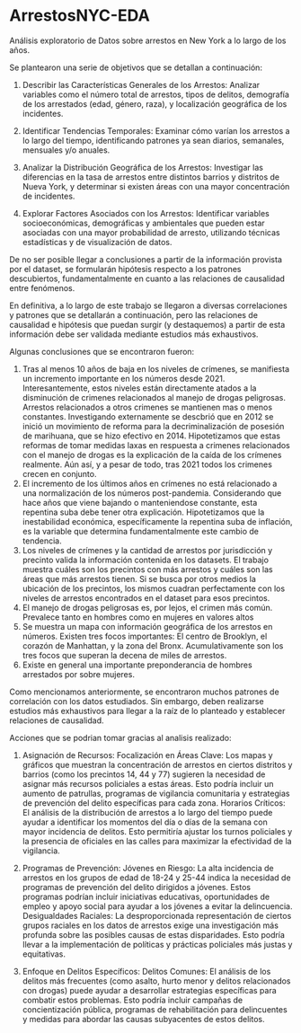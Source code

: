 # ArrestosNYC-EDA
Análisis exploratorio de Datos sobre arrestos en New York a lo largo de los años.

Se plantearon una serie de objetivos que se detallan a continuación:

1) Describir las Características Generales de los Arrestos: Analizar variables como el número total de arrestos, tipos de delitos, demografía de los arrestados (edad, género, raza), y localización geográfica de los incidentes.

2) Identificar Tendencias Temporales: Examinar cómo varían los arrestos a lo largo del tiempo, identificando patrones ya sean diarios, semanales, mensuales y/o anuales.

3) Analizar la Distribución Geográfica de los Arrestos: Investigar las diferencias en la tasa de arrestos entre distintos barrios y distritos de Nueva York, y determinar si existen áreas con una mayor concentración de incidentes.

4) Explorar Factores Asociados con los Arrestos: Identificar variables socioeconómicas, demográficas y ambientales que pueden estar asociadas con una mayor probabilidad de arresto, utilizando técnicas estadísticas y de visualización de datos.

De no ser posible llegar a conclusiones a partir de la información provista por el dataset, se formularán hipótesis respecto a los patrones descubiertos, fundamentalmente en cuanto a las relaciones de causalidad entre fenómenos.

En definitiva, a lo largo de este trabajo se llegaron a diversas correlaciones y patrones que se detallarán a continuación, pero las relaciones de causalidad e hipótesis que puedan surgir (y destaquemos) a partir de esta información debe ser validada mediante estudios más exhaustivos.

Algunas conclusiones que se encontraron fueron:

1) Tras al menos 10 años de baja en los niveles de crímenes, se manifiesta un incremento importante en los números desde 2021. Interesantemente, estos niveles están directamente atados a la disminución de crimenes relacionados al manejo de drogas peligrosas. Arrestos relacionados a otros crimenes se mantienen mas o menos constantes. Investigando externamente se descbrió que en 2012 se inició un movimiento de reforma para la decriminalización de posesión de marihuana, que se hizo efectivo en 2014. Hipotetizamos que estas reformas de tomar medidas laxas en respuesta a crimenes relacionados con el manejo de drogas es la explicación de la caída de los crímenes realmente. Aún así, y a pesar de todo, tras 2021 todos los crimenes crecen en conjunto. 
2) El incremento de los últimos años en crímenes no está relacionado a una normalización de los números post-pandemia. Considerando que hace años que viene bajando o manteniendose constante, esta repentina suba debe tener otra explicación. Hipotetizamos que la inestabilidad económica, específicamente la repentina suba de inflación, es la variable que determina fundamentalmente este cambio de tendencia.
3) Los niveles de crímenes y la cantidad de arrestos por jurisdicción y precinto valida la información contenida en los datasets. El trabajo muestra cuáles son los precintos con más arrestos y cuáles son las áreas que más arrestos tienen. Si se busca por otros medios la ubicación de los precintos, los mismos cuadran perfectamente con los niveles de arrestos encontrados en el dataset para esos precintos.
4) El manejo de drogas peligrosas es, por lejos, el crimen más común. Prevalece tanto en hombres como en mujeres en valores altos
5) Se muestra un mapa con información geográfica de los arrestos en números. Existen tres focos importantes: El centro de Brooklyn, el corazón de Manhattan, y la zona del Bronx. Acumulativamente son los tres focos que superan la decena de miles de arrestos.
6) Existe en general una importante preponderancia de hombres arrestados por sobre mujeres.

Como mencionamos anteriormente, se encontraron muchos patrones de correlación  con los datos estudiados. Sin embargo, deben realizarse estudios más exhaustivos para llegar a la raíz de lo planteado y establecer relaciones de causalidad. 

Acciones que se podrian tomar gracias al analisis realizado:
1. Asignación de Recursos:
Focalización en Áreas Clave: Los mapas y gráficos que muestran la concentración de arrestos en ciertos distritos y barrios (como los precintos 14, 44 y 77) sugieren la necesidad de asignar más recursos policiales a estas áreas. Esto podría incluir un aumento de patrullas, programas de vigilancia comunitaria y estrategias de prevención del delito específicas para cada zona.
Horarios Críticos: El análisis de la distribución de arrestos a lo largo del tiempo puede ayudar a identificar los momentos del día o días de la semana con mayor incidencia de delitos. Esto permitiría ajustar los turnos policiales y la presencia de oficiales en las calles para maximizar la efectividad de la vigilancia.

2. Programas de Prevención:
Jóvenes en Riesgo: La alta incidencia de arrestos en los grupos de edad de 18-24 y 25-44 indica la necesidad de programas de prevención del delito dirigidos a jóvenes. Estos programas podrían incluir iniciativas educativas, oportunidades de empleo y apoyo social para ayudar a los jóvenes a evitar la delincuencia.
Desigualdades Raciales: La desproporcionada representación de ciertos grupos raciales en los datos de arrestos exige una investigación más profunda sobre las posibles causas de estas disparidades. Esto podría llevar a la implementación de políticas y prácticas policiales más justas y equitativas.

4. Enfoque en Delitos Específicos:
Delitos Comunes: El análisis de los delitos más frecuentes (como asalto, hurto menor y delitos relacionados con drogas) puede ayudar a desarrollar estrategias específicas para combatir estos problemas. Esto podría incluir campañas de concientización pública, programas de rehabilitación para delincuentes y medidas para abordar las causas subyacentes de estos delitos.
